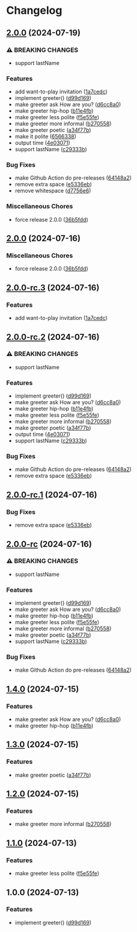 # Changelog

## [2.0.0](https://github.com/maximzavadskiy/test-release-please/compare/v2.0.0...v2.0.0) (2024-07-19)


### ⚠ BREAKING CHANGES

* support lastName

### Features

* add want-to-play invitation ([1a7cedc](https://github.com/maximzavadskiy/test-release-please/commit/1a7cedcb4fc2be1f57e7f93cd161322bbbc3fa39))
* implement greeter() ([d99d169](https://github.com/maximzavadskiy/test-release-please/commit/d99d1694f900d27ba26e234eb78700d0c2466fb7))
* make greeter ask How are you? ([d6cc8a0](https://github.com/maximzavadskiy/test-release-please/commit/d6cc8a075abc9135a2ac427965e207902c0f2f9d))
* make greeter hip-hop ([b11e4fb](https://github.com/maximzavadskiy/test-release-please/commit/b11e4fb423618cd0b33a0002f7bdf4f7b8b37c9c))
* make greeter less polite ([f5e55fe](https://github.com/maximzavadskiy/test-release-please/commit/f5e55fe6451b91504c055e1c40f5611f9b24cb65))
* make greeter more informal ([b270558](https://github.com/maximzavadskiy/test-release-please/commit/b270558775e4eaebdc2936a189784147b9ed0347))
* make greeter poetic ([a34f77b](https://github.com/maximzavadskiy/test-release-please/commit/a34f77b71e9f69c10178ecf63d34f4fad0bd953c))
* make it polite ([6566338](https://github.com/maximzavadskiy/test-release-please/commit/6566338619f5b3e6d3ed7c1edd3b3c2a795ea3ba))
* output time ([4e03071](https://github.com/maximzavadskiy/test-release-please/commit/4e030713adbe83c65b1054c104691567dfd399ae))
* support lastName ([c29333b](https://github.com/maximzavadskiy/test-release-please/commit/c29333bdc5ffce93a3d4129a63f3db9cb9283019))


### Bug Fixes

* make Github Action do pre-releases ([64148a2](https://github.com/maximzavadskiy/test-release-please/commit/64148a27ea16b97b126aaff7d84d578a0ba5888c))
* remove extra space ([e5336eb](https://github.com/maximzavadskiy/test-release-please/commit/e5336eb9e162ff7f3deabad36a998cd2ea5d0251))
* remove whitespace ([d7756e6](https://github.com/maximzavadskiy/test-release-please/commit/d7756e6495f07e6cbdb9a50c0fc6346553e4d7ae))


### Miscellaneous Chores

* force release 2.0.0 ([36b5fdd](https://github.com/maximzavadskiy/test-release-please/commit/36b5fdd6618f6819f71e9bd84b4ff8491954c7fc))

## [2.0.0](https://github.com/maximzavadskiy/test-release-please/compare/release-please-v2.0.0-rc.3...release-please-v2.0.0) (2024-07-16)


### Miscellaneous Chores

* force release 2.0.0 ([36b5fdd](https://github.com/maximzavadskiy/test-release-please/commit/36b5fdd6618f6819f71e9bd84b4ff8491954c7fc))

## [2.0.0-rc.3](https://github.com/maximzavadskiy/test-release-please/compare/release-please-v2.0.0-rc.2...release-please-v2.0.0-rc.3) (2024-07-16)


### Features

* add want-to-play invitation ([1a7cedc](https://github.com/maximzavadskiy/test-release-please/commit/1a7cedcb4fc2be1f57e7f93cd161322bbbc3fa39))

## [2.0.0-rc.2](https://github.com/maximzavadskiy/test-release-please/compare/release-please-v2.0.0-rc.1...release-please-v2.0.0-rc.2) (2024-07-16)


### ⚠ BREAKING CHANGES

* support lastName

### Features

* implement greeter() ([d99d169](https://github.com/maximzavadskiy/test-release-please/commit/d99d1694f900d27ba26e234eb78700d0c2466fb7))
* make greeter ask How are you? ([d6cc8a0](https://github.com/maximzavadskiy/test-release-please/commit/d6cc8a075abc9135a2ac427965e207902c0f2f9d))
* make greeter hip-hop ([b11e4fb](https://github.com/maximzavadskiy/test-release-please/commit/b11e4fb423618cd0b33a0002f7bdf4f7b8b37c9c))
* make greeter less polite ([f5e55fe](https://github.com/maximzavadskiy/test-release-please/commit/f5e55fe6451b91504c055e1c40f5611f9b24cb65))
* make greeter more informal ([b270558](https://github.com/maximzavadskiy/test-release-please/commit/b270558775e4eaebdc2936a189784147b9ed0347))
* make greeter poetic ([a34f77b](https://github.com/maximzavadskiy/test-release-please/commit/a34f77b71e9f69c10178ecf63d34f4fad0bd953c))
* output time ([4e03071](https://github.com/maximzavadskiy/test-release-please/commit/4e030713adbe83c65b1054c104691567dfd399ae))
* support lastName ([c29333b](https://github.com/maximzavadskiy/test-release-please/commit/c29333bdc5ffce93a3d4129a63f3db9cb9283019))


### Bug Fixes

* make Github Action do pre-releases ([64148a2](https://github.com/maximzavadskiy/test-release-please/commit/64148a27ea16b97b126aaff7d84d578a0ba5888c))
* remove extra space ([e5336eb](https://github.com/maximzavadskiy/test-release-please/commit/e5336eb9e162ff7f3deabad36a998cd2ea5d0251))

## [2.0.0-rc.1](https://github.com/maximzavadskiy/test-release-please/compare/release-please-v2.0.0-rc...release-please-v2.0.0-rc.1) (2024-07-16)


### Bug Fixes

* remove extra space ([e5336eb](https://github.com/maximzavadskiy/test-release-please/commit/e5336eb9e162ff7f3deabad36a998cd2ea5d0251))

## [2.0.0-rc](https://github.com/maximzavadskiy/test-release-please/compare/release-please-v1.4.0...release-please-v2.0.0-rc) (2024-07-16)


### ⚠ BREAKING CHANGES

* support lastName

### Features

* implement greeter() ([d99d169](https://github.com/maximzavadskiy/test-release-please/commit/d99d1694f900d27ba26e234eb78700d0c2466fb7))
* make greeter ask How are you? ([d6cc8a0](https://github.com/maximzavadskiy/test-release-please/commit/d6cc8a075abc9135a2ac427965e207902c0f2f9d))
* make greeter hip-hop ([b11e4fb](https://github.com/maximzavadskiy/test-release-please/commit/b11e4fb423618cd0b33a0002f7bdf4f7b8b37c9c))
* make greeter less polite ([f5e55fe](https://github.com/maximzavadskiy/test-release-please/commit/f5e55fe6451b91504c055e1c40f5611f9b24cb65))
* make greeter more informal ([b270558](https://github.com/maximzavadskiy/test-release-please/commit/b270558775e4eaebdc2936a189784147b9ed0347))
* make greeter poetic ([a34f77b](https://github.com/maximzavadskiy/test-release-please/commit/a34f77b71e9f69c10178ecf63d34f4fad0bd953c))
* support lastName ([c29333b](https://github.com/maximzavadskiy/test-release-please/commit/c29333bdc5ffce93a3d4129a63f3db9cb9283019))


### Bug Fixes

* make Github Action do pre-releases ([64148a2](https://github.com/maximzavadskiy/test-release-please/commit/64148a27ea16b97b126aaff7d84d578a0ba5888c))

## [1.4.0](https://github.com/maximzavadskiy/test-release-please/compare/v1.3.0...v1.4.0) (2024-07-15)


### Features

* make greeter ask How are you? ([d6cc8a0](https://github.com/maximzavadskiy/test-release-please/commit/d6cc8a075abc9135a2ac427965e207902c0f2f9d))
* make greeter hip-hop ([b11e4fb](https://github.com/maximzavadskiy/test-release-please/commit/b11e4fb423618cd0b33a0002f7bdf4f7b8b37c9c))

## [1.3.0](https://github.com/maximzavadskiy/test-release-please/compare/v1.2.0...v1.3.0) (2024-07-15)


### Features

* make greeter poetic ([a34f77b](https://github.com/maximzavadskiy/test-release-please/commit/a34f77b71e9f69c10178ecf63d34f4fad0bd953c))

## [1.2.0](https://github.com/maximzavadskiy/test-release-please/compare/v1.1.0...v1.2.0) (2024-07-15)


### Features

* make greeter more informal ([b270558](https://github.com/maximzavadskiy/test-release-please/commit/b270558775e4eaebdc2936a189784147b9ed0347))

## [1.1.0](https://github.com/maximzavadskiy/test-release-please/compare/v1.0.0...v1.1.0) (2024-07-13)


### Features

* make greeter less polite ([f5e55fe](https://github.com/maximzavadskiy/test-release-please/commit/f5e55fe6451b91504c055e1c40f5611f9b24cb65))

## 1.0.0 (2024-07-13)


### Features

* implement greeter() ([d99d169](https://github.com/maximzavadskiy/test-release-please/commit/d99d1694f900d27ba26e234eb78700d0c2466fb7))
